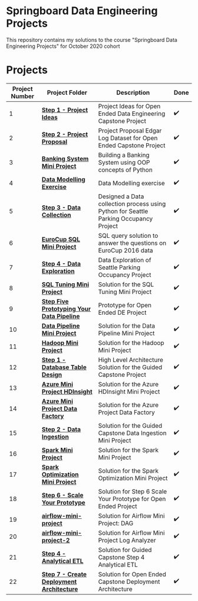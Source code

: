 # Springboard Data Engineering Projects

This repository contains my solutions to the course "Springboard Data Engineering Projects" for October 2020 cohort

# Projects

| Project Number | Project Folder | Description | Done
| ------------ | ------------- | -------------  | -------------
| 1 |**[Step 1 - Project Ideas](Step%201%20-%20Project%20Ideas)**  | Project Ideas for Open Ended Data Engineering Capstone Project |:heavy_check_mark:
| 2 |**[Step 2 - Project Proposal](Step%202%20-%20Project%20Proposal)**  | Project Proposal Edgar Log Dataset for Open Ended Capstone Project | :heavy_check_mark:
| 3 |**[Banking System Mini Project](Banking%20System%20Mini%20Project)** | Building a Banking System using OOP concepts of Python | :heavy_check_mark:
| 4 |**[Data Modelling Exercise](Data%20Modelling%20Exercise)** | Data Modelling exercise | :heavy_check_mark:
| 5 |**[Step 3 - Data Collection](Step%203%20-%20Data%20Collection)** | Designed a Data collection process using Python for Seattle Parking Occupancy Project | :heavy_check_mark:
| 6 |**[EuroCup SQL Mini Project](EuroCup%20SQL%20Mini%20%Project)** | SQL query solution to answer the questions on EuroCup 2016 data | :heavy_check_mark:
| 7 |**[Step 4 - Data Exploration](Step%204%20-%20Data%20Exploration)** | Data Exploration of Seattle Parking Occupancy Project | :heavy_check_mark:
| 8 |**[SQL Tuning Mini Project](SQL%20Tuning%20Mini%20Project)** | Solution for the SQL Tuning Mini Project | :heavy_check_mark:
| 9 |**[Step Five Prototyping Your Data Pipeline](Step%20Five%20Prototyping%20Your%20Data%20Pipeline)** | Prototype for Open Ended DE Project | :heavy_check_mark:
| 10 |**[Data Pipeline Mini Project](Data%20Pipeline%20Mini%20Project)** | Solution for the Data Pipeline Mini Project | :heavy_check_mark:
| 11 |**[Hadoop Mini Project](Hadoop%20Mini%20Project)** | Solution for the Hadoop Mini Project | :heavy_check_mark:
| 12 |**[Step 1 - Database Table Design](Step%201%20-%20Database%20Table%20Design)** | High Level Architecture Solution for the Guided Capstone Project | :heavy_check_mark:
| 13 |**[Azure Mini Project HDInsight](Azure%20Mini%20Project%20HDInsight)** | Solution for the Azure HDInsight Mini Project | :heavy_check_mark:
| 14 |**[Azure Mini Project Data Factory](Azure%20Mini%20Project%20Data%20Factory)** | Solution for the Azure Project Data Factory | :heavy_check_mark:
| 15 |**[Step 2 - Data Ingestion](Step%202%20-%20Data%20Ingestion)** | Solution for the Guided Capstone Data Ingestion Mini Project | :heavy_check_mark:
| 16 |**[Spark Mini Project](Spark%20Mini%20Project)** | Solution for the Spark Mini Project | :heavy_check_mark:
| 17 |**[Spark Optimization Mini Project](Spark%20Optimization%20Mini%20Project)** | Solution for the Spark Optimization Mini Project | :heavy_check_mark:
| 18 |**[Step 6 - Scale Your Prototype](Step%206%20-%20Scale%20Your%20Prototype)** | Solution for Step 6 Scale Your Prototype for Open Ended Project | :heavy_check_mark:
| 19 |**[airflow-mini-project](airflow-mini-project)** | Solution for Airflow Mini Project: DAG | :heavy_check_mark:
| 20 |**[airflow-mini-project-2](airflow-mini-project-2)** | Solution for Airflow Mini Project Log Analyzer | :heavy_check_mark:
| 21 |**[Step 4 - Analytical ETL](Step%20%4%20-%20Analytical%20ETL)** | Solution for Guided Capstone Step 4 Analytical ETL | :heavy_check_mark:
| 22 |**[Step 7 - Create Deployment Architecture](Step%20%7%20-%20Create%20Deployment%20Architecture)** | Solution for Open Ended Capstone Deployment Architecture | :heavy_check_mark:
